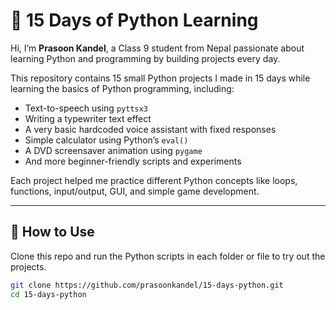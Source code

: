 # 🐍 15 Days of Python Learning

Hi, I’m **Prasoon Kandel**, a Class 9 student from Nepal passionate about learning Python and programming by building projects every day.

This repository contains 15 small Python projects I made in 15 days while learning the basics of Python programming, including:

- Text-to-speech using `pyttsx3`  
- Writing a typewriter text effect  
- A very basic hardcoded voice assistant with fixed responses  
- Simple calculator using Python’s `eval()`  
- A DVD screensaver animation using `pygame`  
- And more beginner-friendly scripts and experiments  

Each project helped me practice different Python concepts like loops, functions, input/output, GUI, and simple game development.

---

## 🚀 How to Use

Clone this repo and run the Python scripts in each folder or file to try out the projects.

```bash
git clone https://github.com/prasoonkandel/15-days-python.git
cd 15-days-python

